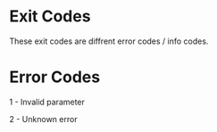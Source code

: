# Exit Codes

These exit codes are diffrent error codes / info codes.

# Error Codes

1 - Invalid parameter

2 -  Unknown error

